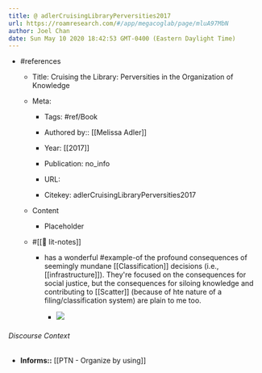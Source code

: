 ```yaml
---
title: @ adlerCruisingLibraryPerversities2017
url: https://roamresearch.com/#/app/megacoglab/page/mluA97MbN
author: Joel Chan
date: Sun May 10 2020 18:42:53 GMT-0400 (Eastern Daylight Time)
---
```


- #references

    - Title: Cruising the Library: Perversities in the Organization of Knowledge

    - Meta:

        - Tags: #ref/Book

        - Authored by::  [[Melissa Adler]]

        - Year: [[2017]]

        - Publication: no_info

        - URL:

        - Citekey: adlerCruisingLibraryPerversities2017

    - Content

        - Placeholder

    - #[[📝 lit-notes]]

        - has a wonderful #example-of the profound consequences of seemingly mundane [[Classification]] decisions (i.e., [[infrastructure]]). They're focused on the consequences for social justice, but the consequences for siloing knowledge and contributing to [[Scatter]] (because of hte nature of a filing/classification system) are plain to me too.

            - ![](https://firebasestorage.googleapis.com/v0/b/firescript-577a2.appspot.com/o/imgs%2Fapp%2Fmegacoglab%2FvJH-4isPqx.png?alt=media&token=69a49689-1ff1-4516-99e1-44316b7638fa)

###### Discourse Context

- **Informs::** [[PTN - Organize by using]]
